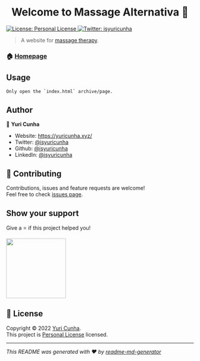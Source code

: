 <h1 align="center">Welcome to Massage Alternativa 👋</h1>
<p>
  <a href="https://github.com/isyuricunha/massage-alternativa/blob/main/license.md" target="_blank">
    <img alt="License: Personal License" src="https://img.shields.io/badge/License-Personal License-yellow.svg" />
  </a>
  <a href="https://twitter.com/isyuricunha" target="_blank">
    <img alt="Twitter: isyuricunha" src="https://img.shields.io/twitter/follow/isyuricunha.svg?style=social" />
  </a>
</p>

> A website for [massage therapy](https://www.massagealternativa.com/).

### 🏠 [Homepage](https://www.massagealternativa.com/)

## Usage

```sh
Only open the `index.html` archive/page.
```

## Author

👤 **Yuri Cunha**

* Website: https://yuricunha.xyz/
* Twitter: [@isyuricunha](https://twitter.com/isyuricunha)
* Github: [@isyuricunha](https://github.com/isyuricunha)
* LinkedIn: [@isyuricunha](https://linkedin.com/in/isyuricunha)

## 🤝 Contributing

Contributions, issues and feature requests are welcome!<br />Feel free to check [issues page](issues). 

## Show your support

Give a ⭐️ if this project helped you!

<a href="https://www.patreon.com/isyuricunha">
  <img src="https://c5.patreon.com/external/logo/become_a_patron_button@2x.png" width="160">
</a>

## 📝 License

Copyright © 2022 [Yuri Cunha](https://github.com/isyuricunha).<br />
This project is [Personal License](https://github.com/isyuricunha/massage-alternativa/blob/main/license.md) licensed.

***
_This README was generated with ❤️ by [readme-md-generator](https://github.com/kefranabg/readme-md-generator)_
